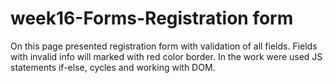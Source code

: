 # week16-Forms-Registration form
On this page presented registration form with validation of all fields.
Fields with invalid info will marked with red color border.
In the work were used JS statements if-else, cycles and working with DOM.
